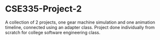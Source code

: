 # CSE335-Project-2
A collection of 2 projects, one gear machine simulation and one animation timeline, connected using an adapter class.
Project done individually from scratch for college software engineering class.
